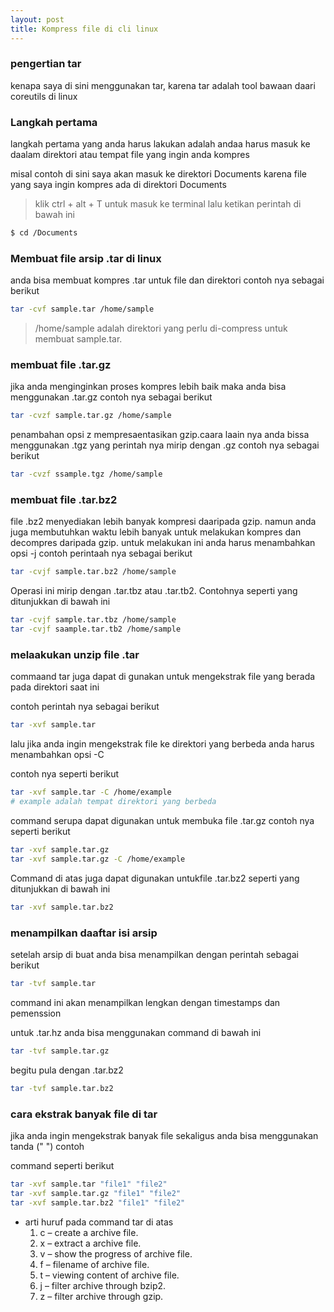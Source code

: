 ```yaml
---
layout: post
title: Kompress file di cli linux
---
```

### pengertian tar

kenapa saya di sini menggunakan tar, karena tar adalah tool bawaan daari coreutils di linux

### Langkah pertama

langkah pertama yang anda harus lakukan adalah andaa harus masuk ke daalam direktori atau tempat file yang ingin anda kompres

misal contoh di sini saya akan masuk ke direktori Documents karena file yang saya ingin kompres ada di direktori Documents

> klik ctrl + alt + T untuk masuk ke terminal lalu ketikan perintah di bawah ini

```bash
$ cd /Documents
```

### Membuat file arsip .tar di linux

anda bisa membuat kompres .tar untuk file dan direktori  contoh nya sebagai berikut 

```bash
tar -cvf sample.tar /home/sample
```

> /home/sample adalah direktori yang perlu di-compress untuk membuat sample.tar.

     
### membuat file .tar.gz

jika anda menginginkan proses kompres lebih baik maka anda bisa menggunakan .tar.gz contoh nya sebagai berikut

```bash
tar -cvzf sample.tar.gz /home/sample
```
 penambahan opsi z mempresaentasikan gzip.caara laain nya anda bissa menggunakan .tgz yang perintah nya mirip dengan .gz
 contoh nya sebagai berikut

```bash
tar -cvzf ssample.tgz /home/sample
```


### membuat file .tar.bz2 

file .bz2 menyediakan lebih banyak kompresi daaripada gzip. namun anda juga membutuhkan waktu lebih banyak untuk melakukan 
kompres dan decompres daripada gzip. untuk melakukan ini anda harus menambahkan opsi -j contoh perintaah nya sebagai berikut

```bash
tar -cvjf sample.tar.bz2 /home/sample
```

 Operasi ini mirip dengan .tar.tbz atau .tar.tb2. Contohnya seperti yang ditunjukkan di bawah ini

```bash
tar -cvjf sample.tar.tbz /home/sample
tar -cvjf saample.tar.tb2 /home/sample
```

### melaakukan unzip file .tar 

commaand tar juga dapat di gunakan untuk mengekstrak file yang berada pada direktori saat ini 

contoh perintah nya sebagai berikut

```bash
tar -xvf sample.tar
```

lalu jika anda ingin mengekstrak file ke direktori yang berbeda anda harus menambahkan opsi -C 

contoh nya seperti berikut 

```bash
tar -xvf sample.tar -C /home/example
# example adalah tempat direktori yang berbeda
```

command serupa dapat digunakan untuk membuka file .tar.gz contoh nya seperti berikut

```bash
tar -xvf sample.tar.gz
tar -xvf sample.tar.gz -C /home/example
```

Command di atas juga dapat digunakan untukfile .tar.bz2 seperti yang ditunjukkan di bawah ini

```bash
tar -xvf sample.tar.bz2
```

### menampilkan daaftar isi arsip

setelah arsip di buat anda bisa menampilkan dengan perintah sebagai berikut 

```bash
tar -tvf sample.tar
```

command ini akan menampilkan lengkan dengan timestamps dan pemenssion

untuk .tar.hz anda bisa menggunakan command di bawah ini

```bash
tar -tvf sample.tar.gz
```

begitu pula dengan .tar.bz2 

```bash
tar -tvf sample.tar.bz2
```

### cara ekstrak banyak file di tar

jika anda ingin mengekstrak banyak file sekaligus anda bisa menggunakan tanda ("  ") contoh

command seperti berikut

```bash
tar -xvf sample.tar "file1" "file2"
tar -xvf sample.tar.gz "file1" "file2"
tar -xvf sample.tar.bz2 "file1" "file2"
```

* arti huruf pada command tar di atas
  1. c – create a archive file.
  2.  x – extract a archive file.
  3.  v – show the progress of archive file.
  4.  f – filename of archive file.
  5.  t – viewing content of archive file.
  6.  j – filter archive through bzip2.
  7.  z – filter archive through gzip.

  
















